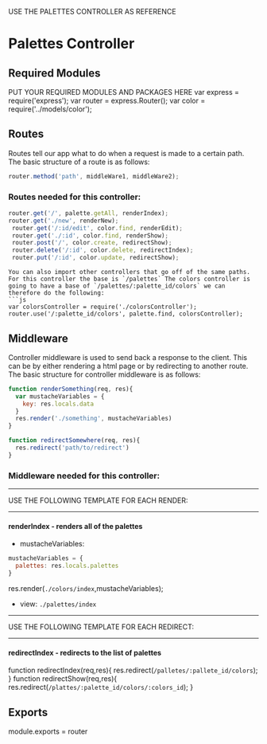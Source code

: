USE THE PALETTES CONTROLLER AS REFERENCE
# Palettes Controller

## Required Modules
PUT YOUR REQUIRED MODULES AND PACKAGES HERE
var express = require('express');
var router = express.Router();
 var color = require('../models/color');

## Routes 
Routes tell our app what to do when a request is made to a certain path. The basic structure of a route is as follows:
```js 
router.method('path', middleWare1, middleWare2);
```
### Routes needed for this controller:
```js 
router.get('/', palette.getAll, renderIndex);
router.get('./new', renderNew);
 router.get('/:id/edit', color.find, renderEdit);
 router.get('./:id', color.find, renderShow);
 router.post('/', color.create, redirectShow);
 router.delete('/:id', color.delete, redirectIndex);
 router.put('/:id', color.update, redirectShow);
```
```
You can also import other controllers that go off of the same paths. For this controller the base is `/palettes` The colors controller is going to have a base of `/palettes/:palette_id/colors` we can therefore do the following:
```js
var colorsController = require('./colorsController');
router.use('/:palette_id/colors', palette.find, colorsController);
```

## Middleware
Controller middleware is used to send back a response to the client. This can be by either rendering a html page or by redirecting to another route. The basic structure for controller middleware is as follows:
```js
function renderSomething(req, res){
  var mustacheVariables = {
    key: res.locals.data
  }
  res.render('./something', mustacheVariables)
}

function redirectSomewhere(req, res){
  res.redirect('path/to/redirect')
}
```

### Middleware needed for this controller:

---

USE THE FOLLOWING TEMPLATE FOR EACH RENDER:

---
#### renderIndex - renders all of the palettes


- mustacheVariables: 
```js
mustacheVariables = {
  palettes: res.locals.palettes
}
```
 res.render(`./colors/index`,mustacheVariables);

- view: `./palettes/index`

---


USE THE FOLLOWING TEMPLATE FOR EACH REDIRECT:

---
#### redirectIndex - redirects to the list of palettes 

function redirectIndex(req,res){
   res.redirect(`/palletes/:pallete_id/colors`);
}
function redirectShow(req,res){
   res.redirect(`/plattes/:palette_id/colors/:colors_id`);
}


## Exports
module.exports = router